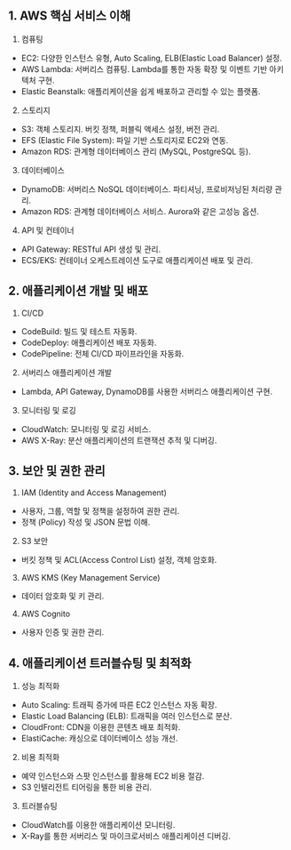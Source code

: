 ## 1. AWS 핵심 서비스 이해
1) 컴퓨팅
* EC2: 다양한 인스턴스 유형, Auto Scaling, ELB(Elastic Load Balancer) 설정.
* AWS Lambda: 서버리스 컴퓨팅. Lambda를 통한 자동 확장 및 이벤트 기반 아키텍처 구현.
* Elastic Beanstalk: 애플리케이션을 쉽게 배포하고 관리할 수 있는 플랫폼.
2) 스토리지
* S3: 객체 스토리지. 버킷 정책, 퍼블릭 액세스 설정, 버전 관리.
* EFS (Elastic File System): 파일 기반 스토리지로 EC2와 연동.
* Amazon RDS: 관계형 데이터베이스 관리 (MySQL, PostgreSQL 등).
3) 데이터베이스
* DynamoDB: 서버리스 NoSQL 데이터베이스. 파티셔닝, 프로비저닝된 처리량 관리.
* Amazon RDS: 관계형 데이터베이스 서비스. Aurora와 같은 고성능 옵션.
4) API 및 컨테이너
* API Gateway: RESTful API 생성 및 관리.
* ECS/EKS: 컨테이너 오케스트레이션 도구로 애플리케이션 배포 및 관리.

## 2. 애플리케이션 개발 및 배포
1) CI/CD
* CodeBuild: 빌드 및 테스트 자동화.
* CodeDeploy: 애플리케이션 배포 자동화.
* CodePipeline: 전체 CI/CD 파이프라인을 자동화.
2) 서버리스 애플리케이션 개발
* Lambda, API Gateway, DynamoDB를 사용한 서버리스 애플리케이션 구현.
3) 모니터링 및 로깅
* CloudWatch: 모니터링 및 로깅 서비스.
* AWS X-Ray: 분산 애플리케이션의 트랜잭션 추적 및 디버깅.

## 3. 보안 및 권한 관리
1) IAM (Identity and Access Management)
* 사용자, 그룹, 역할 및 정책을 설정하여 권한 관리.
* 정책 (Policy) 작성 및 JSON 문법 이해.
2) S3 보안
* 버킷 정책 및 ACL(Access Control List) 설정, 객체 암호화.
3) AWS KMS (Key Management Service)
* 데이터 암호화 및 키 관리.
4) AWS Cognito
* 사용자 인증 및 권한 관리.

## 4. 애플리케이션 트러블슈팅 및 최적화
1) 성능 최적화
* Auto Scaling: 트래픽 증가에 따른 EC2 인스턴스 자동 확장.
* Elastic Load Balancing (ELB): 트래픽을 여러 인스턴스로 분산.
* CloudFront: CDN을 이용한 콘텐츠 배포 최적화.
* ElastiCache: 캐싱으로 데이터베이스 성능 개선.
2) 비용 최적화
* 예약 인스턴스와 스팟 인스턴스를 활용해 EC2 비용 절감.
* S3 인텔리전트 티어링을 통한 비용 관리.
3) 트러블슈팅
* CloudWatch를 이용한 애플리케이션 모니터링.
* X-Ray를 통한 서버리스 및 마이크로서비스 애플리케이션 디버깅.
